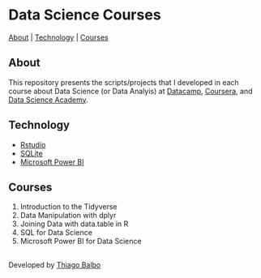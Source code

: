 # Data Science Courses
 [About](#about) | [Technology](#technology) | [Courses](#courses)


## About

This repository presents the scripts/projects that I developed in each course about Data Science (or Data Analyis) at [Datacamp](https://www.datacamp.com), [Coursera](https://www.coursera.org/), and [Data Science Academy](https://www.datascienceacademy.com.br).

## Technology

- [Rstudio](https://www.rstudio.com)
- [SQLite](https://www.sqlite.org/index.html)
- [Microsoft Power BI](https://powerbi.microsoft.com/pt-br/)

## Courses

01. Introduction to the Tidyverse 
02. Data Manipulation with dplyr
03. Joining Data with data.table in R
04. SQL for Data Science
05. Microsoft Power BI for Data Science

##


Developed by [Thiago Balbo](https://github.com/ThiagoBalbo16)
